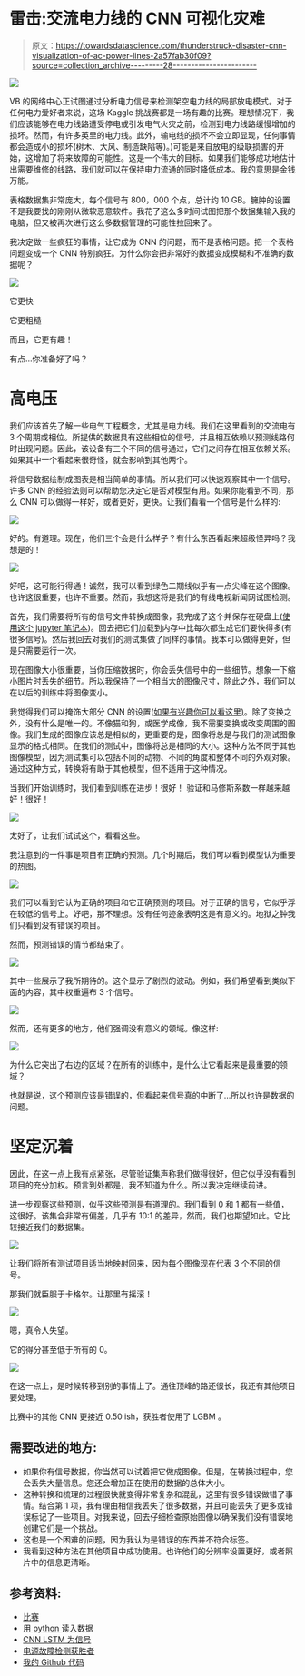 # 雷击:交流电力线的 CNN 可视化灾难

> 原文：<https://towardsdatascience.com/thunderstruck-disaster-cnn-visualization-of-ac-power-lines-2a57fab30f09?source=collection_archive---------28----------------------->

![](img/27f4b31aaf3874917e221f92c82a9ed7.png)

VB 的网络中心正试图通过分析电力信号来检测架空电力线的局部放电模式。对于任何电力爱好者来说，这场 Kaggle 挑战赛都是一场有趣的比赛。理想情况下，我们应该能够在电力线路遭受停电或引发电气火灾之前，检测到电力线路缓慢增加的损坏。然而，有许多英里的电力线。此外，输电线的损坏不会立即显现，任何事情都会造成小的损坏(树木、大风、制造缺陷等)。)可能是来自放电的级联损害的开始，这增加了将来故障的可能性。这是一个伟大的目标。如果我们能够成功地估计出需要维修的线路，我们就可以在保持电力流通的同时降低成本。我的意思是金钱万能。

表格数据集非常庞大，每个信号有 800，000 个点，总计约 10 GB。臃肿的设置不是我要找的刚刚从微软恶意软件。我花了这么多时间试图把那个数据集输入我的电脑，但又被再次进行这么多数据管理的可能性拉回来了。

我决定做一些疯狂的事情，让它成为 CNN 的问题，而不是表格问题。把一个表格问题变成一个 CNN 特别疯狂。为什么你会把非常好的数据变成模糊和不准确的数据呢？

![](img/bbbe792ed6ea7026abbbde4ffaaa1ec9.png)

它更快

它更粗糙

而且，它更有趣！

有点…你准备好了吗？

# 高电压

我们应该首先了解一些电气工程概念，尤其是电力线。我们在这里看到的交流电有 3 个周期或相位。所提供的数据具有这些相位的信号，并且相互依赖以预测线路何时出现问题。因此，该设备有三个不同的信号通过，它们之间存在相互依赖关系。如果其中一个看起来很奇怪，就会影响到其他两个。

将信号数据绘制成图表是相当简单的事情。所以我们可以快速观察其中一个信号。许多 CNN 的经验法则可以帮助您决定它是否对模型有用。如果你能看到不同，那么 CNN 可以做得一样好，或者更好，更快。让我们看看一个信号是什么样的:

![](img/fae877740923472f1ffe1317f3855cac.png)

好的。有道理。现在，他们三个会是什么样子？有什么东西看起来超级怪异吗？我想是的！

![](img/b102e06373a98a38d184fea970463cb5.png)

好吧，这可能行得通！诚然，我可以看到绿色二期线似乎有一点尖峰在这个图像。也许这很重要，也许不重要。然而，我想这将是我们的有线电视新闻网试图检测。

首先，我们需要将所有的信号文件转换成图像，我完成了这个并保存在硬盘上([使用这个 jupyter 笔记本](https://github.com/jamesdietle/Kaggle2019/blob/master/VSB-Signal-Voltage/VSB-Dataloader-ImageCreater.ipynb))。回去把它们加载到内存中比每次都生成它们要快得多(有很多信号)。然后我回去对我们的测试集做了同样的事情。我本可以做得更好，但是只需要运行一次。

现在图像大小很重要，当你压缩数据时，你会丢失信号中的一些细节。想象一下缩小图片时丢失的细节。所以我保持了一个相当大的图像尺寸，除此之外，我们可以在以后的训练中将图像变小。

我觉得我们可以掩饰大部分 CNN 的设置([如果有兴趣你可以看这里)](https://medium.freecodecamp.org/how-i-used-deep-learning-to-classify-medical-images-with-fast-ai-cc4cfd64173c)。除了变换之外，没有什么是唯一的。不像猫和狗，或医学成像，我不需要变换或改变周围的图像。我们生成的图像应该总是相似的，更重要的是，图像将总是与我们的测试图像显示的格式相同。在我们的测试中，图像将总是相同的大小。这种方法不同于其他图像模型，因为测试集可以包括不同的动物、不同的角度和整体不同的外观对象。通过这种方式，转换将有助于其他模型，但不适用于这种情况。

当我们开始训练时，我们看到训练在进步！很好！
验证和马修斯系数一样越来越好！很好！

![](img/cad34efc66a39246800bb4716fc1bbeb.png)

太好了，让我们试试这个，看看这些。

我注意到的一件事是项目有正确的预测。几个时期后，我们可以看到模型认为重要的热图。

![](img/b051fbf56b7bcb6ebf968bd46922f9ad.png)

我们可以看到它认为正确的项目和它正确预测的项目。对于正确的信号，它似乎浮在较低的信号上。好吧，那不理想。没有任何迹象表明这是有意义的。地狱之钟我们只看到没有错误的项目。

然而，预测错误的情节都结束了。

![](img/0a37e8eb7cd2e3e7d3e6bdd8c2d7b481.png)

其中一些展示了我所期待的。这个显示了剧烈的波动。例如，我们希望看到类似下面的内容，其中权重遍布 3 个信号。

![](img/2f89123c3bf2c46dae4212261a3d7465.png)

然而，还有更多的地方，他们强调没有意义的领域。像这样:

![](img/e467be0c80394e4bfffe87e08984d2bd.png)

为什么它突出了右边的区域？在所有的训练中，是什么让它看起来是最重要的领域？

也就是说，这个预测应该是错误的，但看起来信号真的中断了…所以也许是数据的问题。

# 坚定沉着

因此，在这一点上我有点紧张，尽管验证集声称我们做得很好，但它似乎没有看到项目的充分加权。预言到处都是，我不知道为什么。所以我决定继续前进。

进一步观察这些预测，似乎这些预测是有道理的。我们看到 0 和 1 都有一些值，这很好。该集合非常有偏差，几乎有 10:1 的差异，然而，我们也期望如此。它比较接近我们的数据集。

![](img/147489fd782665db749c716c238310ee.png)

让我们将所有测试项目适当地映射回来，因为每个图像现在代表 3 个不同的信号。

那我们就臣服于卡格尔。让那里有摇滚！

![](img/5a25e48eb87f53fb3c002136925e3c31.png)

嗯，真令人失望。

它的得分甚至低于所有的 0。

![](img/77b4c6e5469b51a52ed151feabc6db3b.png)

在这一点上，是时候转移到别的事情上了。通往顶峰的路还很长，我还有其他项目要处理。

比赛中的其他 CNN 更接近 0.50 ish，获胜者使用了 LGBM 。

## 需要改进的地方:

*   如果你有信号数据，你当然可以试着把它做成图像。但是，在转换过程中，您会丢失大量信息。您还会增加正在使用的数据的总体大小。
*   这种转换和梳理的过程很快就变得非常复杂和混乱，这里有很多错误做错了事情。结合第 1 项，我有理由相信我丢失了很多数据，并且可能丢失了更多或错误标记了一些项目。对我来说，回去仔细检查原始图像以确保我们没有错误地创建它们是一个挑战。
*   这也是一个困难的问题，因为我认为是错误的东西并不符合标签。
*   我看到这种方法在其他项目中成功使用。也许他们的分辨率设置更好，或者照片中的信息更清晰。

## 参考资料:

*   [比赛](https://www.kaggle.com/c/vsb-power-line-fault-detection)
*   [用 python 读入数据](https://www.kaggle.com/sohier/reading-the-data-with-python)
*   [CNN LSTM 为信号](https://www.kaggle.com/afajohn/cnn-lstm-for-signal-classification-lb-0-513)
*   [电源故障检测获胜者](https://www.kaggle.com/c/vsb-power-line-fault-detection/discussion/87038#latest-504346)
*   [我的 Github 代码](https://github.com/jamesdietle/Kaggle2019/tree/master/VSB-Signal-Voltage)